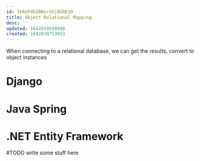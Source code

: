 ```yaml
---
id: Ik6kP4h3BNnrVVj8UOE2O
title: Object Relational Mapping
desc: ''
updated: 1642039508990
created: 1642030753953
---
```

 When connecting to a relational database, we can get the results, convert to object instances


#  Django

# Java Spring
# .NET Entity Framework





#TODO write some stuff here